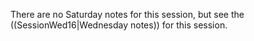 There are no Saturday notes for this session, but see the ((SessionWed16|Wednesday notes)) for this session.
